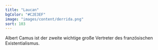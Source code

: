 ```yaml
---
title: "Laucan"
bgColor: "#C2E3EF"
image: "images/content/derrida.png"
sort: 103
---
```


Albert Camus ist der zweite wichtige große Vertreter des französischen Existentialismus.